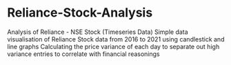 # Reliance-Stock-Analysis
Analysis of Reliance - NSE Stock (Timeseries Data)
Simple data visualisation of Reliance Stock data from 2016 to 2021 using candlestick and line graphs
Calculating the price variance of each day to separate out high variance entries to correlate with financial reasonings
